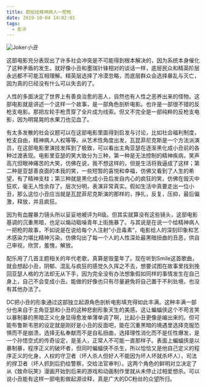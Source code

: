 ```yaml
---
title: 假如给精神病人一把枪
date: 2019-10-04 14:02:01
tags:
  - 影评
---
```


![Joker](/images/joker.png)*小丑*

这部电影充分表现出了许多社会冲突是不可能得到根本解决的，因为系统本身催化了这种矛盾的发生。就好像小丑和墨瑞针锋相对的谈话一样，底层民众和精英阶层永远都不可能互相理解。精英层选择了冷漠忽略，而底层群众会选择暴乱与灭亡，因为真的已经没有什么可以失去的了。

<!--more-->

人性的多面决定了世界上有善良治愈的恶人，自然也有人性之恶养出来的怪物。这部电影就是讲述一个这样一个故事，是一部角色剖析电影。也许是一部很不错的反枪支电影。那把左轮手枪贯穿了全片成为线索。但又不完全是一部纯粹的反枪支电影，因为明晃晃的水果刀也见血了。

有太多发散的社会议题可以在这部电影里面得到启发与讨论，比如社会福利制度，枪支自由，精神病人人权等等。从艺术性角度出发，瓦昆菲尼克斯是一个方法派演员，在这部电影里演技发挥到了极致，可以看出主角亚瑟在逐渐黑化成小丑前的各种过渡表现。电影里亚瑟的笑大致分为三种，第一种是无法控制的精神疾病，笑声高亢但眼神痛苦的大笑，仿佛在说，我不想这样的，但是生活将我逼成了这样；第二种是亚瑟善良面的本我的笑，一些短暂的喜悦和幸福，仿佛又看到了人生的希望，有了精神支柱；第三种就是黑化成小丑后发自内心的疯狂的笑，仿佛在毁灭中狂欢，毫无人性余存了。层次分明，表演非常真实。假如生活中真要走出一位小丑，那么这位小丑应当就是瓦昆菲尼克斯演的那样的，挣扎，反复，压抑，最后偏激，释放，并且疯狂。

因为有血腥暴力镜头所以妥妥地被评为R级。但其实就算没有这些镜头，这部电影基调的沉重黑暗，也足以煽动聒噪青年上街施暴了。与其说是在说一个给精神病人一把枪的故事，不如说是在说给每个人注射“小丑毒素”，电影给人的深刻印象和艺术感染力堪比精神污染，仿佛勾出了每一个人的人性深处最黑暗扭曲的丑恶，供自己审视，欣赏，羞愧，解放。

配乐用了几首主题相关的年代老歌，真算是毁童年了。现在听到Smile这首歌曲，就会想起小丑，阴郁、混乱与疯狂的感觉久久挥之不去，想要试图在故事里找到挽回亚瑟人格的方法却无从下手，因为完全没有办法想象假如同样的事情发生在自己身上，自己不会变成小丑。能做的好像也只有尽量避免将自己置于不利处境，也没有其他办法了。

DC把小丑的形象通过这部独立起源角色剖析电影填充得如此丰满。这种丰满一部分也来自于主角亚瑟和小丑的这种悲剧形象天生的美感。这让蝙蝠侠这个不苟言笑以暴制暴的黑暗正义化身显得愈发单薄单调了啊，比起小丑更像是编出来的。但可能布鲁斯韦恩的设定就是刚好是小丑的反面吧，能在沉重黑暗的境遇里选择克服恐惧而不是崩溃，选择无私奉献而不是自私扭曲，选择理性消化而不是任性爆发，是一个孙悟空式的传奇设定，是圣人，正常人不可能一直那样子。表面上蝙蝠侠是以暴制暴，程序正义的破坏者，但同时蝙蝠侠不杀生，所以恰恰又是他自己定义的程序正义的化身，人权的守卫者（坏人杀人但好人不能因为坏人坏就杀坏人），司法的捍卫者（坏人抓到后扔给警察，交给法官审判）。这两个角色的鲜明对立决定了从《致命玩笑》漫画开始到后来的游戏和动画制作里就从未停止过相爱想杀。可以说小丑能有这样一部电影做起源诠释，真是广大的DC粉丝的众望所归。
